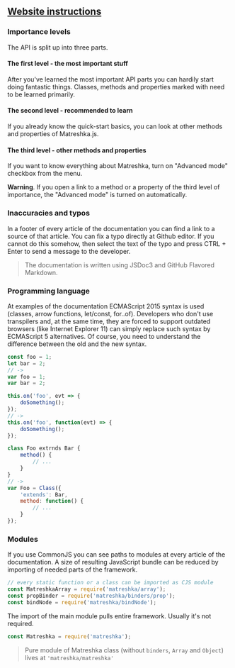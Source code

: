 ## [Website instructions](#!website-instructions)

### Importance levels
The API is split up into three parts.

#### <i class="imp-level-1"></i> The first level - the most important stuff
After you've learned the most important API parts you can hardily start doing fantastic things. Classes, methods and properties marked with <i class="imp-level-1"></i> need to be learned primarily.

#### <i class="imp-level-2"></i> The second level - recommended to learn
If you already know the quick-start basics, you can look at other methods and properties of Matreshka.js.

#### <i class="imp-level-3"></i> The third level - other methods and properties
If you want to know everything about Matreshka, turn on "Advanced mode" checkbox from the menu.

**Warning**. If you open a link to a method or a property of the third level of importance, the "Advanced mode" is turned on automatically.

### Inaccuracies and typos

In a footer of every article of the documentation you can find a link to a source of that article. You can fix a typo directly at Github editor. If you cannot do this somehow, then select the text of the typo and press CTRL + Enter to send a message to the developer.

> The documentation is written using JSDoc3 and GitHub Flavored Markdown.

### Programming language

At examples of the documentation ECMAScript 2015 syntax is used (classes, arrow functions, let/const, for..of). Developers who don't use transpilers and, at the same time, they are forced to support outdated browsers (like Internet Explorer 11) can simply replace such syntax by ECMAScript 5 alternatives. Of course, you need to understand the difference between the old and the new syntax.


```js
const foo = 1;
let bar = 2;
// ->
var foo = 1;
var bar = 2;
```

```js
this.on('foo', evt => {
    doSomething();
});
// ->
this.on('foo', function(evt) => {
    doSomething();
});
```

```js
class Foo extrnds Bar {
    method() {
        // ...
    }
}
// ->
var Foo = Class({
    'extends': Bar,
    method: function() {
        // ...
    }
});
```


### Modules

If you use CommonJS you can see paths to modules at every article of the documentation. A size of resulting JavaScript bundle can be reduced by importing of needed parts of the framework.

```js
// every static function or a class can be imported as CJS module
const MatreshkaArray = require('matreshka/array');
const propBinder = require('matreshka/binders/prop');
const bindNode = require('matreshka/bindNode');
```

The import of the main module pulls entire framework. Usually it's not required.
```js
const Matreshka = require('matreshka');
```

> Pure module of Matreshka class (without ``binders``, ``Array`` and ``Object``) lives at ``'matreshka/matreshka'``
